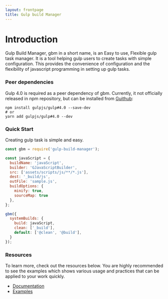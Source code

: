 ```yaml
---
layout: frontpage
title: Gulp build Manager
---
```

# Introduction
Gulp Build Manager, gbm in a short name, is an Easy to use, Flexible gulp task manager. It is a tool helping gulp users to create tasks with simple configuration. This provides the convenience of configuration and the flexibility of javascript programming in setting up gulp tasks.


### Peer dependencies
Gulp 4.0 is required as a peer dependency of gbm. Currently, it not officially released in npm repository, but can be installed from [Guithub](https://github.com/gulpjs/gulp/tree/4.0):

```jshint
npm install gulpjs/gulp#4.0 --save-dev
# or
yarn add gulpjs/gulp#4.0 --dev
```

### Quick Start
Creating gulp task is simple and easy.

```javascript
const gbm = require('gulp-build-manager');

const javaScript = {
  buildName: 'javaScript',
  builder: 'GJavaScriptBuilder',
  src: ['assets/scripts/js/**/*.js'],
  dest: '_build/js',
  outFile: 'sample.js',
  buildOptions: {
    minify: true,
    sourceMap: true
  },
};

gbm({
  systemBuilds: {
    build: javaScript,
    clean: ['_build'],
    default: ['@clean', '@build'],
  }
});
```

### Resources
To learn more, check out the resources below. You are highly recommended to see the examples which shows various usage and practices that can be applied to your work quickly.
 
- [Documentation][0]
- [Examples][1]


[0]: {{site.baseurl}}
[1]: {{site.repo}}/examples

